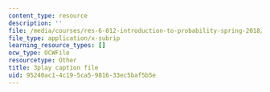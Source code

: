 ```yaml
---
content_type: resource
description: ''
file: /media/courses/res-6-012-introduction-to-probability-spring-2018/95240ac14c195ca5981633ec5baf5b5e_UwwqPwp16_0.vtt
file_type: application/x-subrip
learning_resource_types: []
ocw_type: OCWFile
resourcetype: Other
title: 3play caption file
uid: 95240ac1-4c19-5ca5-9816-33ec5baf5b5e
---
```

